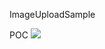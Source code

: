 ImageUploadSample

POC 
![](https://github.com/hbenjwal111/ImageUploadSample/upload_sample_poc.gif)
